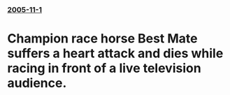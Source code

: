 ### [2005-11-1](/news/2005/11/1/index.md)

#  Champion race horse Best Mate suffers a heart attack and dies while racing in front of a live television audience.



